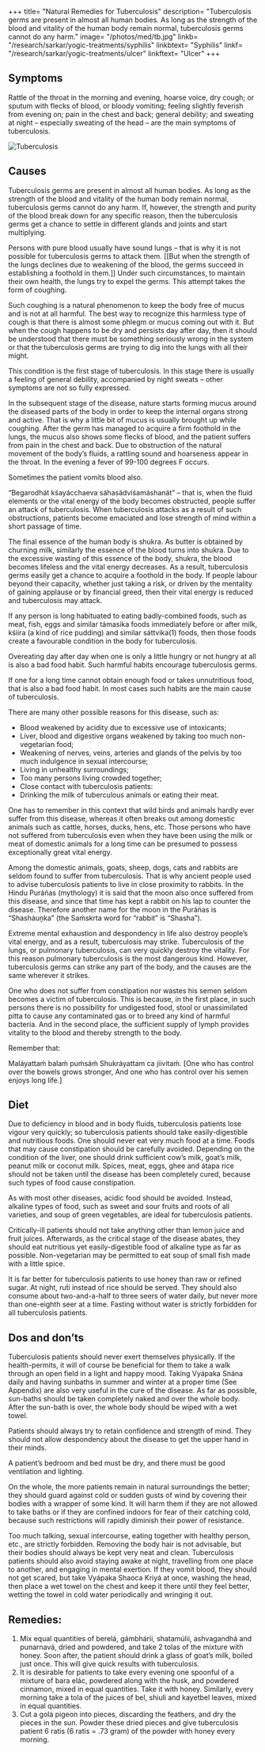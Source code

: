 +++
title= "Natural Remedies for Tuberculosis"
description= "Tuberculosis germs are present in almost all human bodies. As long as the strength of the blood and vitality of the human body remain normal, tuberculosis germs cannot do any harm."
image= "/photos/med/tb.jpg"
linkb= "/research/sarkar/yogic-treatments/syphilis"
linkbtext= "Syphilis"
linkf= "/research/sarkar/yogic-treatments/ulcer"
linkftext= "Ulcer"
+++

## Symptoms

Rattle of the throat in the morning and evening, hoarse voice, dry cough; or sputum with flecks of blood, or bloody vomiting; feeling slightly feverish from evening on; pain in the chest and back; general debility; and sweating at night – especially sweating of the head – are the main symptoms of tuberculosis.

![Tuberculosis](/photos/med/tb.jpg)


## Causes

Tuberculosis germs are present in almost all human bodies. As long as the strength of the blood and vitality of the human body remain normal, tuberculosis germs cannot do any harm. If, however, the strength and purity of the blood break down for any specific reason, then the tuberculosis germs get a chance to settle in different glands and joints and start multiplying.

Persons with pure blood usually have sound lungs – that is why it is not possible for tuberculosis germs to attack them. [[But when the strength of the lungs declines due to weakening of the blood, the germs succeed in establishing a foothold in them.]] Under such circumstances, to maintain their own health, the lungs try to expel the germs. This attempt takes the form of coughing.

Such coughing is a natural phenomenon to keep the body free of mucus and is not at all harmful. The best way to recognize this harmless type of cough is that there is almost some phlegm or mucus coming out with it. But when the cough happens to be dry and persists day after day, then it should be understood that there must be something seriously wrong in the system or that the tuberculosis germs are trying to dig into the lungs with all their might. 

This condition is the first stage of tuberculosis. In this stage there is usually a feeling of general debility, accompanied by night sweats – other symptoms are not so fully expressed.

In the subsequent stage of the disease, nature starts forming mucus around the diseased parts of the body in order to keep the internal organs strong and active. That is why a little bit of mucus is usually brought up while coughing. After the germ has managed to acquire a firm foothold in the lungs, the mucus also shows some flecks of blood, and the patient suffers from pain in the chest and back. Due to obstruction of the natural movement of the body’s fluids, a rattling sound and hoarseness appear in the throat. In the evening a fever of 99-100 degrees F occurs. 

Sometimes the patient vomits blood also.

“Begarodhát kśayácchaeva sáhasádviśamáshanát” – that is, when the fluid elements or the vital energy of the body becomes obstructed, people suffer an attack of tuberculosis. When tuberculosis attacks as a result of such obstructions, patients become emaciated and lose strength of mind within a short passage of time.

The final essence of the human body is shukra. As butter is obtained by churning milk, similarly the essence of the blood turns into shukra. Due to the excessive wasting of this essence of the body, shukra, the blood becomes lifeless and the vital energy decreases. As a result, tuberculosis germs easily get a chance to acquire a foothold in the body.
If people labour beyond their capacity, whether just taking a risk, or driven by the mentality of gaining applause or by financial greed, then their vital energy is reduced and tuberculosis may attack.

If any person is long habituated to eating badly-combined foods, such as meat, fish, eggs and similar támasika foods immediately before or after milk, kśiira (a kind of rice pudding) and similar sáttvika(1) foods, then those foods create a favourable condition in the body for tuberculosis.

Overeating day after day when one is only a little hungry or not hungry at all is also a bad food habit. Such harmful habits encourage tuberculosis germs.

If one for a long time cannot obtain enough food or takes unnutritious food, that is also a bad food habit. In most cases such habits are the main cause of tuberculosis.

There are many other possible reasons for this disease, such as:

- Blood weakened by acidity due to excessive use of intoxicants;
- Liver, blood and digestive organs weakened by taking too much non-vegetarian food;
- Weakening of nerves, veins, arteries and glands of the pelvis by too much indulgence in sexual intercourse;
- Living in unhealthy surroundings;
- Too many persons living crowded together;
- Close contact with tuberculosis patients:
- Drinking the milk of tuberculous animals or eating their meat.

One has to remember in this context that wild birds and animals hardly ever suffer from this disease, whereas it often breaks out among domestic animals such as cattle, horses, ducks, hens, etc. Those persons who have not suffered from tuberculosis even when they have been using the milk or meat of domestic animals for a long time can be presumed to possess exceptionally great vital energy.

Among the domestic animals, goats, sheep, dogs, cats and rabbits are seldom found to suffer from tuberculosis. That is why ancient people used to advise tuberculosis patients to live in close proximity to rabbits. In the Hindu Puráńas (mythology) it is said that the moon also once suffered from this disease, and since that time has kept a rabbit on his lap to counter the disease. Therefore another name for the moon in the Puráńas is “Shasháuṋka” (the Saḿskrta word for “rabbit” is “Shasha”).

Extreme mental exhaustion and despondency in life also destroy people’s vital energy, and as a result, tuberculosis may strike. Tuberculosis of the lungs, or pulmonary tuberculosis, can very quickly destroy the vitality. For this reason pulmonary tuberculosis is the most dangerous kind. However, tuberculosis germs can strike any part of the body, and the causes are the same wherever it strikes.

One who does not suffer from constipation nor wastes his semen seldom becomes a victim of tuberculosis. This is because, in the first place, in such persons there is no possibility for undigested food, stool or unassimilated pitta to cause any contaminated gas or to breed any kind of harmful bacteria. And in the second place, the sufficient supply of lymph provides vitality to the blood and thereby strength to the body.

Remember that:

Maláyattaḿ balaḿ puḿsáḿ
Shukráyattam ca jiivitaḿ.
[One who has control over the bowels grows stronger, And one who has control over his semen enjoys long life.]

<!-- Treatment:
Morning – Utkśepa Mudrá, Karmásana, Agnisára Mudrá, Matsyendrásana, Diirgha Prańáma, Yogamudrá, Bhújauṋgásana and Váyavii Mudrá or Váyavii Práńáyáma.
Evening – Sarváuṋgásana, Matsyamudrá, Naokásana, Utkat́a Paschimottánásana and Agnisára Mudrá. -->


## Diet

Due to deficiency in blood and in body fluids, tuberculosis patients lose vigour very quickly; so tuberculosis patients should take easily-digestible and nutritious foods. One should never eat very much food at a time. Foods that may cause constipation should be carefully avoided. Depending on the condition of the liver, one should drink sufficient cow’s milk, goat’s milk, peanut milk or coconut milk. Spices, meat, eggs, ghee and átapa rice should not be taken until the disease has been completely cured, because such types of food cause constipation.

As with most other diseases, acidic food should be avoided. Instead, alkaline types of food, such as sweet and sour fruits and roots of all varieties, and soup of green vegetables, are ideal for tuberculosis patients.

Critically-ill patients should not take anything other than lemon juice and fruit juices. Afterwards, as the critical stage of the disease abates, they should eat nutritious yet easily-digestible food of alkaline type as far as possible. Non-vegetarian may be permitted to eat soup of small fish made with a little spice. 

It is far better for tuberculosis patients to use honey than raw or refined sugar. At night, rut́i instead of rice should be served. They should also consume about two-and-a-half to three seers of water daily, but never more than one-eighth seer at a time. Fasting without water is strictly forbidden for all tuberculosis patients.


## Dos and don’ts

Tuberculosis patients should never exert themselves physically. If the health-permits, it will of course be beneficial for them to take a walk through an open field in a light and happy mood. Taking Vyápaka Snána daily and having sunbaths in summer and winter at a proper time (See Appendix) are also very useful in the cure of the disease. As far as possible, sun-baths should be taken completely naked and over the whole body. After the sun-bath is over, the whole body should be wiped with a wet towel.

Patients should always try to retain confidence and strength of mind. They should not allow despondency about the disease to get the upper hand in their minds.

A patient’s bedroom and bed must be dry, and there must be good ventilation and lighting.

On the whole, the more patients remain in natural surroundings the better; they should guard against cold or sudden gusts of wind by covering their bodies with a wrapper of some kind. It will harm them if they are not allowed to take baths or if they are confined indoors for fear of their catching cold, because such restrictions will rapidly diminish their power of resistance.

Too much talking, sexual intercourse, eating together with healthy person, etc., are strictly forbidden. Removing the body hair is not advisable, but their bodies should always be kept very neat and clean.
Tuberculosis patients should also avoid staying awake at night, travelling from one place to another, and engaging in mental exertion. If they vomit blood, they should not get scared, but take Vyápaka Shaoca Kriyá at once, washing the head, then place a wet towel on the chest and keep it there until they feel better, wetting the towel in cold water periodically and wringing it out.

## Remedies:

1. Mix equal quantities of berelá, gámbhárii, shatamúlii, ashvagandhá and punarnavá, dried and powdered, and take 2 tolas of the mixture with honey. Soon after, the patient should drink a glass of goat’s milk, boiled just once. This will give quick results with tuberculosis.
2. It is desirable for patients to take every evening one spoonful of a mixture of bara elác, powdered along with the husk, and powdered cinnamon, mixed in equal quantities. Take it with honey. Similarly, every morning take a tola of the juices of bel, shiuli and kayetbel leaves, mixed in equal quantities.
3. Cut a golá pigeon into pieces, discarding the feathers, and dry the pieces in the sun. Powder these dried pieces and give tuberculosis patient 6 ratis (6 ratis = .73 gram) of the powder with honey every morning.
